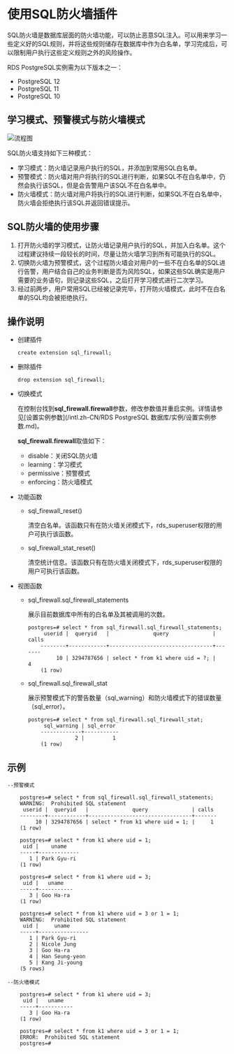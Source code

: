 # 使用SQL防火墙插件

SQL防火墙是数据库层面的防火墙功能，可以防止恶意SQL注入。可以用来学习一些定义好的SQL规则，并将这些规则储存在数据库中作为白名单，学习完成后，可以限制用户执行这些定义规则之外的风险操作。

RDS PostgreSQL实例需为以下版本之一：

-   PostgreSQL 12
-   PostgreSQL 11
-   PostgreSQL 10

## 学习模式、预警模式与防火墙模式

![流程图](https://static-aliyun-doc.oss-cn-hangzhou.aliyuncs.com/assets/img/zh-CN/5919259951/p162105.png)

SQL防火墙支持如下三种模式：

-   学习模式：防火墙记录用户执行的SQL，并添加到常用SQL白名单。
-   预警模式：防火墙对用户将执行的SQL进行判断，如果SQL不在白名单中，仍然会执行该SQL，但是会告警用户该SQL不在白名单中。
-   防火墙模式：防火墙对用户将执行的SQL进行判断，如果SQL不在白名单中，防火墙会拒绝执行该SQL并返回错误提示。

## SQL防火墙的使用步骤

1.  打开防火墙的学习模式，让防火墙记录用户执行的SQL，并加入白名单。这个过程建议持续一段较长的时间，尽量让防火墙学习到所有可能执行的SQL。
2.  切换防火墙为预警模式，这个过程防火墙会对用户的一些不在白名单的SQL进行告警，用户结合自己的业务判断是否为风险SQL，如果这些SQL确实是用户需要的业务语句，则记录这些SQL，之后打开学习模式进行二次学习。
3.  经过前两步，用户常用SQL已经被记录完毕，打开防火墙模式，此时不在白名单的SQL均会被拒绝执行。

## 操作说明

-   创建插件

    ```
    create extension sql_firewall;
    ```

-   删除插件

    ```
    drop extension sql_firewall;
    ```

-   切换模式

    在控制台找到**sql\_firewall.firewall**参数，修改参数值并重启实例。详情请参见[设置实例参数](/intl.zh-CN/RDS PostgreSQL 数据库/实例/设置实例参数.md)。

    **sql\_firewall.firewall**取值如下：

    -   disable：关闭SQL防火墙
    -   learning：学习模式
    -   permissive：预警模式
    -   enforcing：防火墙模式
-   功能函数
    -   sql\_firewall\_reset\(\)

        清空白名单。该函数只有在防火墙关闭模式下，rds\_superuser权限的用户可执行该函数。

    -   sql\_firewall\_stat\_reset\(\)

        清空统计信息。该函数只有在防火墙关闭模式下，rds\_superuser权限的用户可执行该函数。

-   视图函数
    -   sql\_firewall.sql\_firewall\_statements

        展示目前数据库中所有的白名单及其被调用的次数。

        ```
        postgres=# select * from sql_firewall.sql_firewall_statements;
             userid |  queryid   |              query              | calls
            --------+------------+---------------------------------+-------
                 10 | 3294787656 | select * from k1 where uid = ?; |     4
            (1 row)
        ```

    -   sql\_firewall.sql\_firewall\_stat

        展示预警模式下的警告数量（sql\_warning）和防火墙模式下的错误数量（sql\_error）。

        ```
        postgres=# select * from sql_firewall.sql_firewall_stat;
             sql_warning | sql_error
            -------------+-----------
                       2 |         1
            (1 row)
        ```


## 示例

```
--预警模式

    postgres=# select * from sql_firewall.sql_firewall_statements;
    WARNING:  Prohibited SQL statement
     userid |  queryid   |              query              | calls
    --------+------------+---------------------------------+-------
         10 | 3294787656 | select * from k1 where uid = 1; |     1
    (1 row)

    postgres=# select * from k1 where uid = 1;
     uid |    uname
    -----+-------------
       1 | Park Gyu-ri
    (1 row)

    postgres=# select * from k1 where uid = 3;
     uid |   uname
    -----+-----------
       3 | Goo Ha-ra
    (1 row)

    postgres=# select * from k1 where uid = 3 or 1 = 1;
    WARNING:  Prohibited SQL statement
     uid |     uname
    -----+----------------
       1 | Park Gyu-ri
       2 | Nicole Jung
       3 | Goo Ha-ra
       4 | Han Seung-yeon
       5 | Kang Ji-young
    (5 rows)

--防火墙模式

    postgres=# select * from k1 where uid = 3;
     uid |   uname
    -----+-----------
       3 | Goo Ha-ra
    (1 row)

    postgres=# select * from k1 where uid = 3 or 1 = 1;
    ERROR:  Prohibited SQL statement
    postgres=#
```


